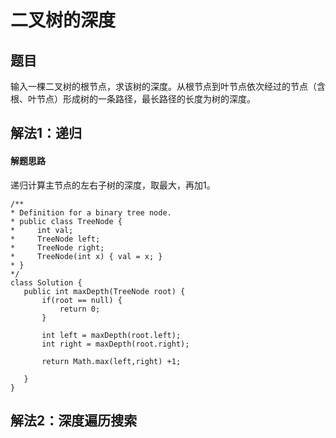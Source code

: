 # 二叉树的深度

## 题目

输入一棵二叉树的根节点，求该树的深度。从根节点到叶节点依次经过的节点（含根、叶节点）形成树的一条路径，最长路径的长度为树的深度。

## 解法1：递归

#### 解题思路

递归计算主节点的左右子树的深度，取最大，再加1。

```
/**
* Definition for a binary tree node.
* public class TreeNode {
*     int val;
*     TreeNode left;
*     TreeNode right;
*     TreeNode(int x) { val = x; }
* }
*/
class Solution {
   public int maxDepth(TreeNode root) {
       if(root == null) {
           return 0;
       }

       int left = maxDepth(root.left);
       int right = maxDepth(root.right);

       return Math.max(left,right) +1;

   }
}
```
## 解法2：深度遍历搜索
